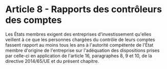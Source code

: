 # Article 8 - Rapports des contrôleurs des comptes


Les États membres exigent des entreprises d'investissement qu'elles veillent à ce que les personnes chargées du contrôle de leurs comptes fassent rapport au moins tous les ans à l'autorité compétente de l'État membre d'origine de l'entreprise sur l'adéquation des dispositions prises par celle-ci en application de l'article 16, paragraphes 8, 9 et 10, de la directive 2014/65/UE et du présent chapitre.
